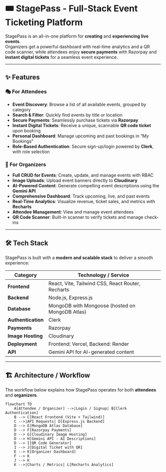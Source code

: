 ﻿# 🎟️ StagePass - Full-Stack Event Ticketing Platform


StagePass is an all-in-one platform for **creating** and **experiencing live events**.  
Organizers get a powerful dashboard with real-time analytics and a QR code scanner, while attendees enjoy **secure payments** with Razorpay and **instant digital tickets** for a seamless event experience.

---

## ✨ Features

### 🎭 For Attendees
- **Event Discovery**: Browse a list of all available events, grouped by category  
- **Search & Filter**: Quickly find events by title or location  
- **Secure Payments**: Seamlessly purchase tickets via **Razorpay**  
- **Instant Digital Tickets**: Receive a unique, scannable **QR code ticket** upon booking  
- **Personal Dashboard**: Manage upcoming and past bookings in “My Bookings”  
- **Role-Based Authentication**: Secure sign-up/login powered by **Clerk**, with role selection  

### 🎤 For Organizers
- **Full CRUD for Events**: Create, update, and manage events with RBAC  
- **Image Uploads**: Upload event banners directly to **Cloudinary**  
- **AI-Powered Content**: Generate compelling event descriptions using the **Gemini API**  
- **Comprehensive Dashboard**: Track upcoming, live, and past events  
- **Real-Time Analytics**: Visualize revenue, ticket sales, and metrics with **Recharts**  
- **Attendee Management**: View and manage event attendees  
- **QR Code Scanner**: Built-in scanner to verify tickets and manage check-ins  

---

## 🛠️ Tech Stack

StagePass is built with a **modern and scalable stack** to deliver a smooth experience:

| Category          | Technology / Service |
|-------------------|-----------------------|
| **Frontend**      | React, Vite, Tailwind CSS, React Router, Recharts |
| **Backend**       | Node.js, Express.js |
| **Database**      | MongoDB with Mongoose (hosted on MongoDB Atlas) |
| **Authentication**| Clerk |
| **Payments**      | Razorpay |
| **Image Hosting** | Cloudinary |
| **Deployment**    | Frontend: Vercel, Backend: Render |
| **API**           | Gemini API for AI-generated content |

---

## 🏗️ Architecture / Workflow

The workflow below explains how StagePass operates for both **attendees** and **organizers**.

```mermaid
flowchart TD
    A[Attendee / Organizer] -->|Login / Signup| B[Clerk Authentication]
    B --> C[React Frontend (Vite + Tailwind)]
    C -->|API Requests| D[Express.js Backend]
    D --> E[MongoDB Atlas Database]
    D --> F[Razorpay Payments]
    D --> G[Cloudinary Image Hosting]
    D --> H[Gemini API - AI Descriptions]
    D --> I[QR Code Generator]
    I --> J[Digital Ticket with QR]
    E --> K[Organizer Dashboard]
    F --> K
    J --> K
    K -->|Charts / Metrics| L[Recharts Analytics]



